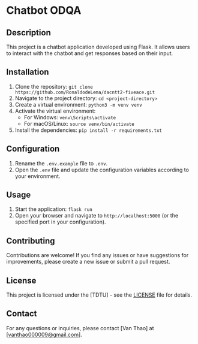 # Chatbot ODQA

## Description
This project is a chatbot application developed using Flask. It allows users to interact with the chatbot and get responses based on their input.

## Installation
1. Clone the repository: `git clone https://github.com/RonaldodeLema/dacntt2-fiveace.git`
2. Navigate to the project directory: `cd <project-directory>`
3. Create a virtual environment: `python3 -m venv venv`
4. Activate the virtual environment:
    - For Windows: `venv\Scripts\activate`
    - For macOS/Linux: `source venv/bin/activate`
5. Install the dependencies: `pip install -r requirements.txt`

## Configuration
1. Rename the `.env.example` file to `.env`.
2. Open the `.env` file and update the configuration variables according to your environment.

## Usage
1. Start the application: `flask run`
2. Open your browser and navigate to `http://localhost:5000` (or the specified port in your configuration).

## Contributing
Contributions are welcome! If you find any issues or have suggestions for improvements, please create a new issue or submit a pull request.

## License
This project is licensed under the [TDTU] - see the [LICENSE](LICENSE) file for details.

## Contact
For any questions or inquiries, please contact [Van Thao] at [vanthao000009@gmail.com].
